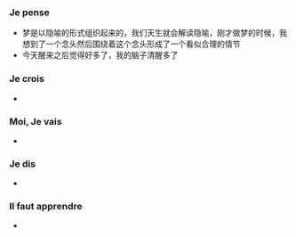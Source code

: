 ### Je pense
- 梦是以隐喻的形式组织起来的，我们天生就会解读隐喻，刚才做梦的时候，我想到了一个念头然后围绕着这个念头形成了一个看似合理的情节
- 今天醒来之后觉得好多了，我的脑子清醒多了


### Je crois
- 


### Moi, Je vais
- 


### Je dis
- 


### Il faut apprendre
- 